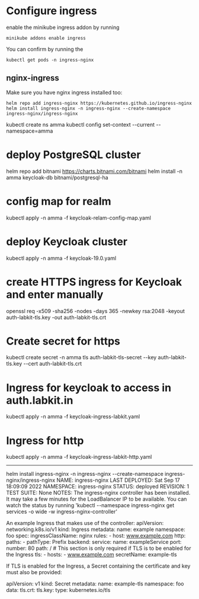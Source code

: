 # Configure ingress
enable the minikube ingress addon by running

```
minikube addons enable ingress

```
You can confirm by running the 

```
kubectl get pods -n ingress-nginx
```


## nginx-ingress

Make sure you have nginx ingress installed too:

```
helm repo add ingress-nginx https://kubernetes.github.io/ingress-nginx
helm install ingress-nginx -n ingress-nginx --create-namespace ingress-nginx/ingress-nginx
```


kubectl create ns amma
kubectl config set-context --current --namespace=amma
# deploy PostgreSQL cluster
helm repo add bitnami https://charts.bitnami.com/bitnami
helm install -n amma keycloak-db bitnami/postgresql-ha

# config map for realm
kubectl apply -n amma -f keycloak-relam-config-map.yaml
# deploy Keycloak cluster
kubectl apply -n amma -f keycloak-19.0.yaml


# create HTTPS ingress for Keycloak  and enter manually 
<!-- Country Name (2 letter code) [AU]:.
State or Province Name (full name) [Some-State]:.
Locality Name (eg, city) []:.
Organization Name (eg, company) [Internet Widgits Pty Ltd]:Labkit
Organizational Unit Name (eg, section) []:.
Common Name (e.g. server FQDN or YOUR name) []:auth.labkit.in
Email Address []:vidhya@labkit.in -->

 openssl req -x509 -sha256 -nodes -days 365 -newkey rsa:2048 -keyout auth-labkit-tls.key -out auth-labkit-tls.crt

# Create secret for https
 kubectl create secret -n amma tls auth-labkit-tls-secret --key auth-labkit-tls.key --cert auth-labkit-tls.crt

# Ingress for keycloak to access in auth.labkit.in
  kubectl apply -n amma -f keycloak-ingress-labkit.yaml

# Ingress for http
kubectl apply -n amma -f keycloak-ingress-labkit-http.yaml















--------------------------

helm install ingress-nginx -n ingress-nginx --create-namespace ingress-nginx/ingress-nginx
NAME: ingress-nginx
LAST DEPLOYED: Sat Sep 17 18:09:09 2022
NAMESPACE: ingress-nginx
STATUS: deployed
REVISION: 1
TEST SUITE: None
NOTES:
The ingress-nginx controller has been installed.
It may take a few minutes for the LoadBalancer IP to be available.
You can watch the status by running 'kubectl --namespace ingress-nginx get services -o wide -w ingress-nginx-controller'

An example Ingress that makes use of the controller:
  apiVersion: networking.k8s.io/v1
  kind: Ingress
  metadata:
    name: example
    namespace: foo
  spec:
    ingressClassName: nginx
    rules:
      - host: www.example.com
        http:
          paths:
            - pathType: Prefix
              backend:
                service:
                  name: exampleService
                  port:
                    number: 80
              path: /
    # This section is only required if TLS is to be enabled for the Ingress
    tls:
      - hosts:
        - www.example.com
        secretName: example-tls

If TLS is enabled for the Ingress, a Secret containing the certificate and key must also be provided:

  apiVersion: v1
  kind: Secret
  metadata:
    name: example-tls
    namespace: foo
  data:
    tls.crt: <base64 encoded cert>
    tls.key: <base64 encoded key>
  type: kubernetes.io/tls
